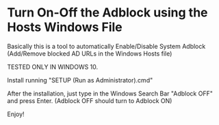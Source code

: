 # Turn On-Off the Adblock using the Hosts Windows File
Basically this is a tool to automatically Enable/Disable System Adblock (Add/Remove blocked AD URLs in the Windows Hosts file)

TESTED ONLY IN WINDOWS 10.

Install running "SETUP (Run as Administrator).cmd"

After the installation, just type in the Windows Search Bar "Adblock OFF" and press Enter.
(Adblock OFF should turn to Adblock ON)

Enjoy!
